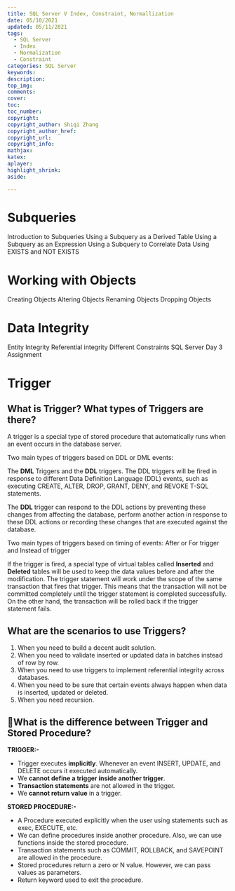 ```yaml
---
title: SQL Server V Index, Constraint, Normallization
date: 05/10/2021
updated: 05/11/2021
tags: 
  - SQL Server
  - Index
  - Normalization
  - Constraint
categories: SQL Server
keywords: 
description: 
top_img: 
comments: 
cover: 
toc: 
toc_number: 
copyright:
copyright_author: Shiqi Zhang
copyright_author_href:
copyright_url:
copyright_info:
mathjax:
katex:
aplayer:
highlight_shrink:
aside:

---
```


# Subqueries

 Introduction to Subqueries
 Using a Subquery as a Derived Table
 Using a Subquery as an Expression
 Using a Subquery to Correlate Data
 Using EXISTS and NOT EXISTS

# Working with Objects 

 Creating Objects
 Altering Objects
 Renaming Objects
 Dropping Objects

# Data Integrity 

 Entity Integrity
 Referential integrity
 Different Constraints
 SQL Server Day 3 Assignment

# Trigger

## What is Trigger? What types of Triggers are there?

A trigger is a special type of stored procedure that automatically runs when an event occurs in the database server. 

Two main types of triggers based on DDL or DML events: 

The **DML** Triggers and the **DDL** triggers. The DDL triggers will be fired in response to different Data Definition Language (DDL) events, such as executing CREATE, ALTER, DROP, GRANT, DENY, and REVOKE T-SQL statements. 

The **DDL** trigger can respond to the DDL actions by preventing these changes from affecting the database, perform another action in response to these DDL actions or recording these changes that are executed against the database.

Two main types of triggers based on timing of events: After or For trigger and Instead of trigger

If the trigger is fired, a special type of virtual tables called **Inserted** and **Deleted** tables will be used to keep the data values before and after the modification. The trigger statement will work under the scope of the same transaction that fires that trigger. This means that the transaction will not be committed completely until the trigger statement is completed successfully. On the other hand, the transaction will be rolled back if the trigger statement fails.



## What are the scenarios to use Triggers?

1. When you need to build a decent audit solution.
2. When you need to validate inserted or updated data in batches instead of row by row.
3. When you need to  use triggers to implement referential integrity across databases. 
4. When you need to be sure that certain events always happen when data is inserted, updated or deleted. 
5. When you need recursion.



## What is the difference between Trigger and Stored Procedure?



**TRIGGER:-**

- Trigger executes **implicitly**. Whenever an event INSERT, UPDATE, and DELETE occurs it executed automatically.
- We **cannot define a trigger inside another trigger**.
- **Transaction statements** are not allowed in the trigger.
- We **cannot return value** in a trigger.

**STORED PROCEDURE:-**

- A Procedure executed explicitly when the user using statements such as exec, EXECUTE, etc.
- We can define procedures inside another procedure. Also, we can use functions inside the stored procedure.
- Transaction statements such as COMMIT, ROLLBACK, and SAVEPOINT are allowed in the procedure.
- Stored procedures return a zero or N value. However, we can pass values as parameters.
- Return keyword used to exit the procedure.

